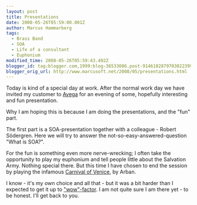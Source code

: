 ```yaml
---
layout: post
title: Presentations
date: 2008-05-26T05:59:00.001Z
author: Marcus Hammarberg
tags:
  - Brass Band
  - SOA
  - Life of a consultant
  - Euphonium
modified_time: 2008-05-26T05:59:43.492Z
blogger_id: tag:blogger.com,1999:blog-36533086.post-9146102879703022399
blogger_orig_url: http://www.marcusoft.net/2008/05/presentations.html
---
```


Today is kind of a special day at work. After the normal work day we have invited my customer to [Avega](http://www.avega.se/) for an evening of some, hopefully interesting and fun presentation.

Why I am hoping this is because I am doing the presentations, and the "fun" part.

The first part is a SOA-presentation together with a colleague - Robert Södergren. Here we will try to answer the not-so-easy-answered-question "What is SOA?".

For the fun is something even more nerve-wrecking; I often take the opportunity to play my euphonium and tell people little about the Salvation Army. Nothing special there. But this time I have chosen to end the session by playing the infamous [Carnival of Venice](http://en.wikipedia.org/wiki/Carnival_of_Venice_%28song%29), by Arban.

I know - it's my own choice and all that - but it was a bit harder than I expected to get it up to ["wow"-factor](http://www.youtube.com/watch?v=Aqw8v1ILB2g). I am not quite sure I am there yet - to be honest. I'll get back to you.
